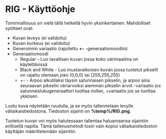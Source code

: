# RIG - Käyttöohje

Tominnallisuus on vielä tällä hetkellä hyvin yksinkertainen. Mahdolliset syötteet ovat:

* Kuvan leveys (ei validoitu)
* Kuvan korkeus (ei validoitu)
* Generoinnin variaatio (rajoitettu **+-** -generaatiomoodiin)
* Generaatiomoodi
  * Regular - Luo tavallisen kuvan jossa koko värimaailma on käytettävissä
  * Black and White - Luo mustavalkoisen kuvan jossa tuotetut pikselit on rajattu olemaan joko (0,0,0) tai (255,255,255)
  * +- - Arpoo alkutilaksi täysin satunnaisen pikselin, ja arpoo aina seuraavan pikselin väriarvoiksi aiemman pikselin arvot -variaatio jos satunnaislukugeneraattori tuottaa nollan, +variaatio jos se tuottaa ykkösen
  
Luotu kuva näytetään ruudulla, ja se myös tallennetaan levylle väliaikaistiedostona. Tiedoston sijainti on **%temp%/RIG.png**.

Tuotetun kuvan voi myös halutessaan tallentaa haluamaansa sijaintiin erillisellä napilla. Tämä tallenusmetodi tosin vain kopioi väliaikaistiedoston käyttäjän määrittelemään sijaintiin.
